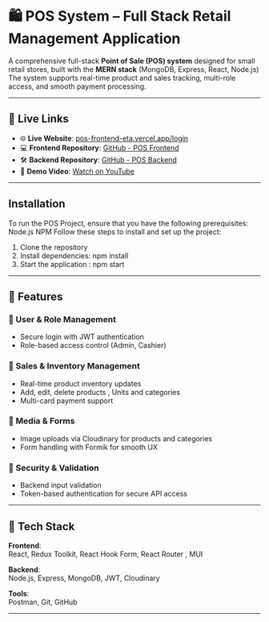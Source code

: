 # 🛍️ POS System – Full Stack Retail Management Application

A comprehensive full-stack **Point of Sale (POS) system** designed for small retail stores, built with the **MERN stack** (MongoDB, Express, React, Node.js)  
The system supports real-time product and sales tracking, multi-role access, and smooth payment processing.

---

## 🔗 Live Links

- 🌐 **Live Website**: [pos-frontend-eta.vercel.app/login](https://pos-frontend-eta.vercel.app/login)  
- 💻 **Frontend Repository**: [GitHub - POS Frontend](https://github.com/AnasAttar10/POS-Frontend)  
- 🛠️ **Backend Repository**: [GitHub - POS Backend](https://github.com/AnasAttar10/POS-server)  
- 🎥 **Demo Video**: [Watch on YouTube](https://www.youtube.com/watch?v=pg75N4vhYb8)  
---
## Installation
To run the POS Project, ensure that you have the following prerequisites: Node.js NPM Follow these steps to install and set up the project:
   1. Clone the repository
   2. Install dependencies: npm install
   3. Start the application : npm start
---

## 🚀 Features

### 👤 User & Role Management
- Secure login with JWT authentication  
- Role-based access control (Admin, Cashier)

### 🛒 Sales & Inventory Management
- Real-time product inventory updates  
- Add, edit, delete products , Units and categories   
- Multi-card payment support   

### 📸 Media & Forms
- Image uploads via Cloudinary for products and categories  
- Form handling with Formik for smooth UX  

### 🔐 Security & Validation
- Backend input validation  
- Token-based authentication for secure API access  

---

## 🧰 Tech Stack

**Frontend**:  
React, Redux Toolkit, React Hook Form, React Router , MUI 

**Backend**:  
Node.js, Express, MongoDB, JWT, Cloudinary

**Tools**:  
Postman, Git, GitHub

---
